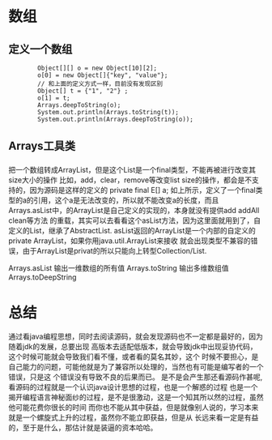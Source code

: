 # 数组
## 定义一个数组
```
        Object[][] o = new Object[10][2];
        o[0] = new Object[]{"key", "value"};
        // 和上面的定义方式一样，目前没有发现区别
        Object[] t = {"1", "2"} ;
        o[1] = t;
        Arrays.deepToString(o);
        System.out.println(Arrays.toString(t));
        System.out.println(Arrays.deepToString(o));

```
## Arrays工具类
### 
把一个数组转成ArrayList，但是这个List是一个final类型，不能再被进行改变其size大小的操作
比如，add，clear，remove等改变list size的操作，都会是不支持的，因为源码是这样的定义的
        private final E[] a;
如上所示，定义了一个final类型的a的引用，这个a是无法改变的，所以就不能改变a的长度，而且
Arrays.asList中，的ArrayList是自己定义的实现的，本身就没有提供add addAll clean等方法
的重载，其实可以去看看这个asList方法，因为这里面就用到了，自定义的List，继承了AbstractList.
asList返回的ArrayList是一个内部的自定义的private ArrayList，如果你用java.util.ArrayList来接收
就会出现类型不兼容的错误，由于ArrayList是privat的所以只能向上转型Collection/List.
        
 
Arrays.asList
输出一维数组的所有值
Arrays.toString
输出多维数组值
Arrays.toDeepString
# 总结
  通过看java编程思想，同时去阅读源码，就会发现源码也不一定都是最好的，因为随着jdk的发展，总要出现
高版本去适配低版本，就会导致jdk中出现妥协代码，这个时候可能就会导致我们看不懂，或者看的莫名其妙，这个
时候不要担心，是自己能力的问题，可能他就是为了兼容所以处理的，当然也有可能是编写者的一个错误，只是这
个错误没有导致不良的后果而已。
    是不是会产生那还看源码作甚呢, 看源码的过程就是一个认识java设计思想的过程，也是一个解惑的过程
也是一个揭开编程语言神秘面纱的过程，是不是很激动，这是一个知其所以然的过程，虽然他可能花费你很长的时间
而你也不能从其中获益，但是就像别人说的，学习本来就是一个螺旋式上升的过程，虽然你不能立即获益，但是从
长远来看一定是有益的，至于是什么，那估计就是装逼的资本哈哈。    
